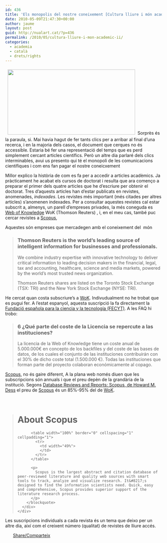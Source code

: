 ```yaml
---
id: 436
title: 'Els monopolis del nostre coneixement [Cultura lliure i món acadèmic (II)]'
date: 2010-05-09T21:47:30+00:00
author: jaume
layout: post
guid: http://nualart.cat/?p=436
permalink: /2010/05/cultura-lliure-i-mon-academic-ii/
categories:
  - academia
  - català
  - drets/rights
---
```

<a href="http://nualart.cat/wp-content/uploads/2010/05/smile-money1.gif" onclick="_gaq.push(['_trackEvent', 'outbound-article', 'http://nualart.cat/wp-content/uploads/2010/05/smile-money1.gif', '']);" ><img class="alignright size-full wp-image-442" style="margin: 7px 8px;" title="smile-money" src="http://nualart.cat/wp-content/uploads/2010/05/smile-money1.gif" alt="" width="410" height="210" srcset="http://nualart.cat/wp-content/uploads/2010/05/smile-money1.gif 410w, http://nualart.cat/wp-content/uploads/2010/05/smile-money1-300x153.gif 300w" sizes="(max-width: 410px) 100vw, 410px" /></a>Sorprès és la paraula, si. Mai havia hagut de fer tants clics per a arribar al final d&#8217;una recerca, i en la majoria dels casos, el document que cerques no és accessible. Estaria bé fer una representació del temps que es perd simplement cercant articles científics. Però un altre dia parlaré dels clics interminables, avui us presento qui té el monopoli de les comunicacions científiques i com ens fan pagar el nostre coneicxement

Millor explico la història de com es fa per a accedir a articles acadèmics. Ja pràcticament he acabat els cursos de doctorat i resulta que ara començo a preparar el primer dels quatre articles que he d&#8217;escriure per obtenir el doctorat. Tres d&#8217;aquests articles han d&#8217;estar publicats en revistes, anomenades, _indexades_. Les revistes més important (més citades per altres articles) s&#8217;anomenen indexades. Per a consultar aquestes revistes cal estar subscrit a, almenys, un parell d&#8217;empreses privades, la més coneguda es <a href="http://www.isiwebofknowledge.com/" onclick="_gaq.push(['_trackEvent', 'outbound-article', 'http://www.isiwebofknowledge.com/', 'Web of Knowledge']);" target="_blank">Web of Knowledge</a> WoK (Thomson Reuters) , i, en el meu cas, també puc cercar revistes a <a href="http://scopus.com/" onclick="_gaq.push(['_trackEvent', 'outbound-article', 'http://scopus.com/', 'Scopus']);" target="_blank">Scopus</a>,

Aquestes són empreses que mercadegen amb el coneixement del  món

> ### Thomson Reuters is the world’s leading source of intelligent information for businesses and professionals.
> 
> We combine industry expertise with innovative technology to deliver critical information to leading decision makers in the financial, legal, tax and accounting, healthcare, science and media markets, powered by the world’s most trusted news organization.
> 
> Thomson Reuters shares are listed on the Toronto Stock Exchange (TSX: TRI) and the New York Stock Exchange (NYSE: TRI).

He cercat quan costa subscriure&#8217;s a <a href="http://www.isiwebofknowledge.com/" onclick="_gaq.push(['_trackEvent', 'outbound-article', 'http://www.isiwebofknowledge.com/', 'WoK']);" >WoK</a>. Indivudualment no he trobat que es pugui fer. A l&#8217;estat espanyol, aquesta suscripció la fa directament la <a href="http://www.accesowok.fecyt.es/?page_id=1721" onclick="_gaq.push(['_trackEvent', 'outbound-article', 'http://www.accesowok.fecyt.es/?page_id=1721', 'Fundació española para la ciencia y la tecnología (FECYT)']);" >Fundació española para la ciencia y la tecnología (FECYT)</a>. A les FAQ hi trobo:

> ### 6 ¿Qué parte del coste de la Licencia se repercute a las instituciones?
> 
> La licencia de la Web of Knowledge tiene un coste anual de 5.000.000€ en concepto de los backfiles y del coste de las bases de datos, de los cuales el conjunto de las instituciones contribuirán con el 30% de dicho coste total (1.500.000 €). Todas las instituciones que forman parte del proyecto colaboran económicamente al copago.

<a href="http://scopus.com/" onclick="_gaq.push(['_trackEvent', 'outbound-article', 'http://scopus.com/', 'Scopus']);" target="_blank">Scopus</a>, no és gaire diferent, A la plana web només diuen que les subscripcions són annuals i que el preu depèn de la grandària de la institució. Segons <a href="http://www.library.ucsb.edu/istl/06-winter/databases4.html" onclick="_gaq.push(['_trackEvent', 'outbound-article', 'http://www.library.ucsb.edu/istl/06-winter/databases4.html', 'Database Reviews and Reports: Scopus, de Howard M. Dess']);" >Database Reviews and Reports: Scopus, de Howard M. Dess</a> el preu de <a href="http://scopus.com/" onclick="_gaq.push(['_trackEvent', 'outbound-article', 'http://scopus.com/', 'Scopus']);" target="_blank">Scopus</a> és un 85%-95% del de <a href="http://www.isiwebofknowledge.com/" onclick="_gaq.push(['_trackEvent', 'outbound-article', 'http://www.isiwebofknowledge.com/', 'WoK']);" >WoK</a>.

&nbsp;

<div>
  <div>
    <div>
      <div>
        <blockquote>
          <h1>
            About Scopus
          </h1>
          
          <table width="100%" border="0" cellspacing="1" cellpadding="1">
            <tr>
              <td width="49%">
              </td>
            </tr>
          </table>
          
          <p>
            Scopus is the largest abstract and citation database of peer-reviewed literature and quality web sources with smart tools to track, analyze and visualize research. It&#8217;s designed to find the information scientists need. Quick, easy and comprehensive, Scopus provides superior support of the literature research process.
          </p>
        </blockquote>
      </div>
    </div>
  </div>
</div>

Les suscripcions individuals a cada revista és un tema que deixo per un altre dia, així com el creixent número (qualitat) de revistes de lliure accés.

<div class="addtoany_share_save_container addtoany_content_bottom">
  <div class="a2a_kit a2a_kit_size_32 addtoany_list a2a_target" id="wpa2a_40">
    <a href="https://www.addtoany.com/share" onclick="_gaq.push(['_trackEvent', 'outbound-article', 'https://www.addtoany.com/share', 'Share/Comparteix']);" class="a2a_dd addtoany_share_save"  style="background:url(http://nualart.cat/wp-content/plugins/add-to-any/share_16_16.png) no-repeat scroll 4px 0px;padding:0 0 0 25px;display:inline-block;height:16px;vertical-align:middle"><span>Share/Comparteix</span></a>
  </div>
</div>